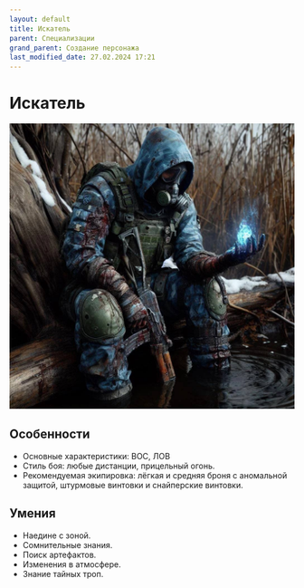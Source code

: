 ```yaml
---
layout: default
title: Искатель
parent: Специализации
grand_parent: Создание персонажа
last_modified_date: 27.02.2024 17:21
---
```


# Искатель

![iskatel.jpg](https://github.com/ivatar39/stalker-ttrpg/blob/main/assets/images/iskatel.jpg?raw=true)

## Особенности

- Основные характеристики: ВОС, ЛОВ
- Стиль боя: любые дистанции, прицельный огонь.
- Рекомендуемая экипировка: лёгкая и средняя броня с аномальной защитой, штурмовые винтовки и снайперские винтовки.


## Умения

- Наедине с зоной.
- Сомнительные знания.
- Поиск артефактов.
- Изменения в атмосфере.
- Знание тайных троп.
